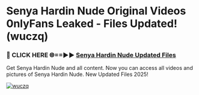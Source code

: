 # Senya Hardin Nude Original Videos 0nlyFans Leaked - Files Updated! (wuczq)

<h3>🔴 CLICK HERE 🌐==►► <a href="https://tinyurl.com/yrmya6cz" rel="nofollow">Senya Hardin Nude Updated Files</a></h3>

Get Senya Hardin Nude and all content. Now you can access all videos and pictures of Senya Hardin Nude. New Updated Files 2025!

[![wuczq](https://i.imgur.com/FMdXYCs.gif)](https://tinyurl.com/yrmya6cz)
